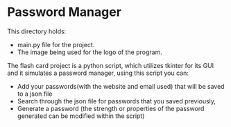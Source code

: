 # **Password Manager**
This directory holds:
- main.py file for the project.
- The image being used for the logo of the program.

The flash card project is a python script, which utilizes tkinter for its GUI and it simulates a password manager, using this script you can:
- Add your passwords(with the website and email used) that will be saved to a json file
- Search through the json file for passwords that you saved previously,
- Generate a password (the strength or properties of the password generated can be modified within the script)
